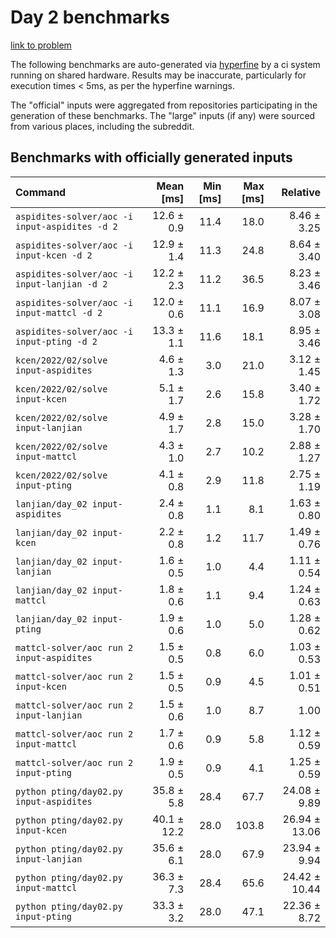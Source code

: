 # Day 2 benchmarks

[link to problem](http://adventofcode.com/2022/day/2)

The following benchmarks are auto-generated via [hyperfine](https://github.com/sharkdp/hyperfine) by a ci system running on shared hardware. Results may be inaccurate, particularly for execution times < 5ms, as per the hyperfine warnings.

The "official" inputs were aggregated from repositories participating in the generation of these benchmarks. The "large" inputs (if any) were sourced from various places, including the subreddit.

## Benchmarks with officially generated inputs
| Command | Mean [ms] | Min [ms] | Max [ms] | Relative |
|:---|---:|---:|---:|---:|
| `aspidites-solver/aoc -i input-aspidites -d 2` | 12.6 ± 0.9 | 11.4 | 18.0 | 8.46 ± 3.25 |
| `aspidites-solver/aoc -i input-kcen -d 2` | 12.9 ± 1.4 | 11.3 | 24.8 | 8.64 ± 3.40 |
| `aspidites-solver/aoc -i input-lanjian -d 2` | 12.2 ± 2.3 | 11.2 | 36.5 | 8.23 ± 3.46 |
| `aspidites-solver/aoc -i input-mattcl -d 2` | 12.0 ± 0.6 | 11.1 | 16.9 | 8.07 ± 3.08 |
| `aspidites-solver/aoc -i input-pting -d 2` | 13.3 ± 1.1 | 11.6 | 18.1 | 8.95 ± 3.46 |
| `kcen/2022/02/solve input-aspidites` | 4.6 ± 1.3 | 3.0 | 21.0 | 3.12 ± 1.45 |
| `kcen/2022/02/solve input-kcen` | 5.1 ± 1.7 | 2.6 | 15.8 | 3.40 ± 1.72 |
| `kcen/2022/02/solve input-lanjian` | 4.9 ± 1.7 | 2.8 | 15.0 | 3.28 ± 1.70 |
| `kcen/2022/02/solve input-mattcl` | 4.3 ± 1.0 | 2.7 | 10.2 | 2.88 ± 1.27 |
| `kcen/2022/02/solve input-pting` | 4.1 ± 0.8 | 2.9 | 11.8 | 2.75 ± 1.19 |
| `lanjian/day_02 input-aspidites` | 2.4 ± 0.8 | 1.1 | 8.1 | 1.63 ± 0.80 |
| `lanjian/day_02 input-kcen` | 2.2 ± 0.8 | 1.2 | 11.7 | 1.49 ± 0.76 |
| `lanjian/day_02 input-lanjian` | 1.6 ± 0.5 | 1.0 | 4.4 | 1.11 ± 0.54 |
| `lanjian/day_02 input-mattcl` | 1.8 ± 0.6 | 1.1 | 9.4 | 1.24 ± 0.63 |
| `lanjian/day_02 input-pting` | 1.9 ± 0.6 | 1.0 | 5.0 | 1.28 ± 0.62 |
| `mattcl-solver/aoc run 2 input-aspidites` | 1.5 ± 0.5 | 0.8 | 6.0 | 1.03 ± 0.53 |
| `mattcl-solver/aoc run 2 input-kcen` | 1.5 ± 0.5 | 0.9 | 4.5 | 1.01 ± 0.51 |
| `mattcl-solver/aoc run 2 input-lanjian` | 1.5 ± 0.6 | 1.0 | 8.7 | 1.00 |
| `mattcl-solver/aoc run 2 input-mattcl` | 1.7 ± 0.6 | 0.9 | 5.8 | 1.12 ± 0.59 |
| `mattcl-solver/aoc run 2 input-pting` | 1.9 ± 0.5 | 0.9 | 4.1 | 1.25 ± 0.59 |
| `python pting/day02.py input-aspidites` | 35.8 ± 5.8 | 28.4 | 67.7 | 24.08 ± 9.89 |
| `python pting/day02.py input-kcen` | 40.1 ± 12.2 | 28.0 | 103.8 | 26.94 ± 13.06 |
| `python pting/day02.py input-lanjian` | 35.6 ± 6.1 | 28.0 | 67.9 | 23.94 ± 9.94 |
| `python pting/day02.py input-mattcl` | 36.3 ± 7.3 | 28.4 | 65.6 | 24.42 ± 10.44 |
| `python pting/day02.py input-pting` | 33.3 ± 3.2 | 28.0 | 47.1 | 22.36 ± 8.72 |
